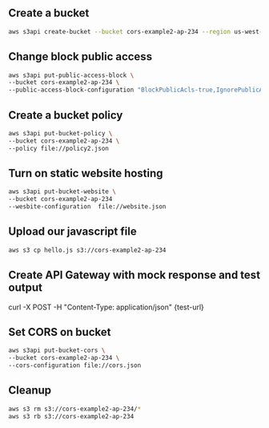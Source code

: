 ## Create a bucket

```sh
aws s3api create-bucket --bucket cors-example2-ap-234 --region us-west-1
```

## Change block public access

```sh
aws s3api put-public-access-block \
--bucket cors-example2-ap-234 \
--public-access-block-configuration "BlockPublicAcls-true,IgnorePublicAcls=true,BlockPublicPolicy=false,RestrictPublicBuckets=false"
```

## Create a bucket policy

```sh
aws s3api put-bucket-policy \
--bucket cors-example2-ap-234 \
--policy file://policy2.json
```

## Turn on static website hosting

```sh
aws s3api put-bucket-website \
--bucket cors-example2-ap-234
--wesbite-configuration  file://website.json
```

## Upload our javascript file

```sh
aws s3 cp hello.js s3://cors-example2-ap-234
```

## Create API Gateway with mock response and test output

curl -X POST -H "Content-Type: application/json" {test-url}

## Set CORS on bucket

```sh
aws s3api put-bucket-cors \
--bucket cors-example2-ap-234 \
--cors-configuration file://cors.json
```

## Cleanup

```sh
aws s3 rm s3://cors-example2-ap-234/*
aws s3 rb s3://cors-example2-ap-234
```